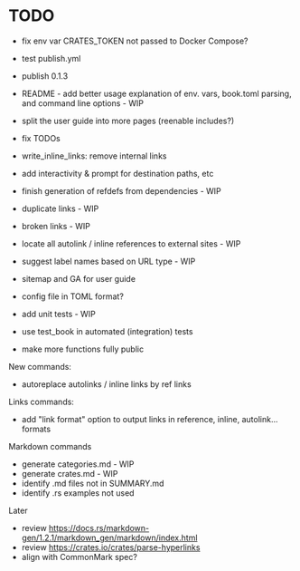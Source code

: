 # TODO

- fix env var CRATES_TOKEN not passed to Docker Compose?
- test publish.yml
- publish 0.1.3

- README - add better usage explanation of env. vars, book.toml parsing, and command line options - WIP
- split the user guide into more pages (reenable includes?)

- fix TODOs
- write_inline_links: remove internal links

- add interactivity & prompt for destination paths, etc

- finish generation of refdefs from dependencies - WIP
- duplicate links - WIP
- broken links - WIP
- locate all autolink / inline references to external sites - WIP
- suggest label names based on URL type - WIP

- sitemap and GA for user guide

- config file in TOML format?

- add unit tests - WIP
- use test_book in automated (integration) tests

- make more functions fully public

New commands:

- autoreplace autolinks / inline links by ref links

Links commands:

- add "link format" option to output links in reference, inline, autolink... formats

Markdown commands

- generate categories.md - WIP
- generate crates.md - WIP
- identify .md files not in SUMMARY.md
- identify .rs examples not used

Later

- review <https://docs.rs/markdown-gen/1.2.1/markdown_gen/markdown/index.html>
- review <https://crates.io/crates/parse-hyperlinks>
- align with CommonMark spec?
